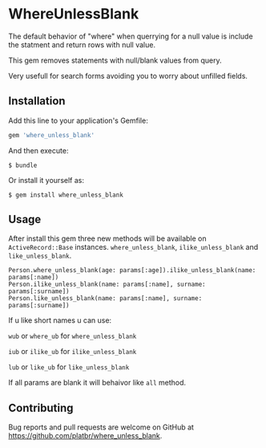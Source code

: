 # WhereUnlessBlank

The default behavior of "where" when querrying for a null value is include the statment and return rows with null value.

This gem removes statements with null/blank values from query.

Very usefull for search forms avoiding you to worry about unfilled fields.


## Installation

Add this line to your application's Gemfile:

```ruby
gem 'where_unless_blank'
```

And then execute:

    $ bundle

Or install it yourself as:

    $ gem install where_unless_blank

## Usage
After install this gem three new methods will be available on `ActiveRecord::Base` instances.
`where_unless_blank`, `ilike_unless_blank` and `like_unless_blank`.

```
Person.where_unless_blank(age: params[:age]).ilike_unless_blank(name: params[:name])
Person.ilike_unless_blank(name: params[:name], surname: params[:surname])
Person.like_unless_blank(name: params[:name], surname: params[:surname])
```

If u like short names u can use:

`wub` or `where_ub` for `where_unless_blank`

`iub` or `ilike_ub` for `ilike_unless_blank`

`lub` or `like_ub` for `like_unless_blank`

If all params are blank it will behaivor like `all` method.


## Contributing

Bug reports and pull requests are welcome on GitHub at https://github.com/platbr/where_unless_blank.
